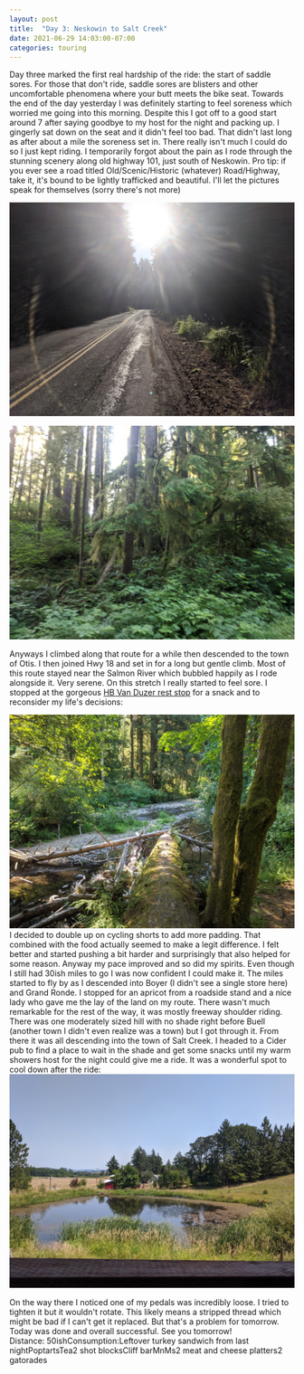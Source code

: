 ```yaml
---
layout: post
title:  "Day 3: Neskowin to Salt Creek"
date: 2021-06-29 14:03:00-07:00
categories: touring
---
```

Day three marked the first real hardship of the ride: the start of saddle sores. For those that don't ride, saddle sores are blisters and other uncomfortable phenomena where your butt meets the bike seat. Towards the end of the day yesterday I was definitely starting to feel soreness which worried me going into this morning. Despite this I got off to a good start around 7 after saying goodbye to my host for the night and packing up. I gingerly sat down on the seat and it didn't feel too bad. That didn't last long as after about a mile the soreness set in. There really isn't much I could do so I just kept riding. I temporarily forgot about the pain as I rode through the stunning scenery along old highway 101, just south of Neskowin. Pro tip: if you ever see a road titled Old/Scenic/Historic (whatever) Road/Highway, take it, it's bound to be lightly trafficked and beautiful. I'll let the pictures speak for themselves (sorry there's not more)  

[![](/assets/1625000581066971-0.png)](/assets/1625000581066971-0.png)

[![](/assets/1625001900203460-0.png)](/assets/1625001900203460-0.png)
  
Anyways I climbed along that route for a while then descended to the town of Otis. I then joined Hwy 18 and set in for a long but gentle climb. Most of this route stayed near the Salmon River which bubbled happily as I rode alongside it. Very serene. On this stretch I really started to feel sore. I stopped at the gorgeous [HB Van Duzer rest stop](https://stateparks.oregon.gov/index.cfm?do=park.profile&parkId=160) for a snack and to reconsider my life's decisions:  

[![](/assets/1625000573242709-2.png)](/assets/1625000573242709-2.png)
I decided to double up on cycling shorts to add more padding. That combined with the food actually seemed to make a legit difference. I felt better and started pushing a bit harder and surprisingly that also helped for some reason. Anyway my pace improved and so did my spirits. Even though I still had 30ish miles to go I was now confident I could make it. The miles started to fly by as I descended into Boyer (I didn't see a single store here) and Grand Ronde. I stopped for an apricot from a roadside stand and a nice lady who gave me the lay of the land on my route. There wasn't much remarkable for the rest of the way, it was mostly freeway shoulder riding. There was one moderately sized hill with no shade right before Buell (another town I didn't even realize was a town) but I got through it. From there it was all descending into the town of Salt Creek. I headed to a Cider pub to find a place to wait in the shade and get some snacks until my warm showers host for the night could give me a ride. It was a wonderful spot to cool down after the ride:
[![](/assets/1625000568447432-3.png)](/assets/1625000568447432-3.png)
  
On the way there I noticed one of my pedals was incredibly loose. I tried to tighten it but it wouldn't rotate. This likely means a stripped thread which might be bad if I can't get it replaced. But that's a problem for tomorrow. Today was done and overall successful. See you tomorrow!  
Distance: 50ishConsumption:Leftover turkey sandwich from last nightPoptartsTea2 shot blocksCliff barMnMs2 meat and cheese platters2 gatorades
